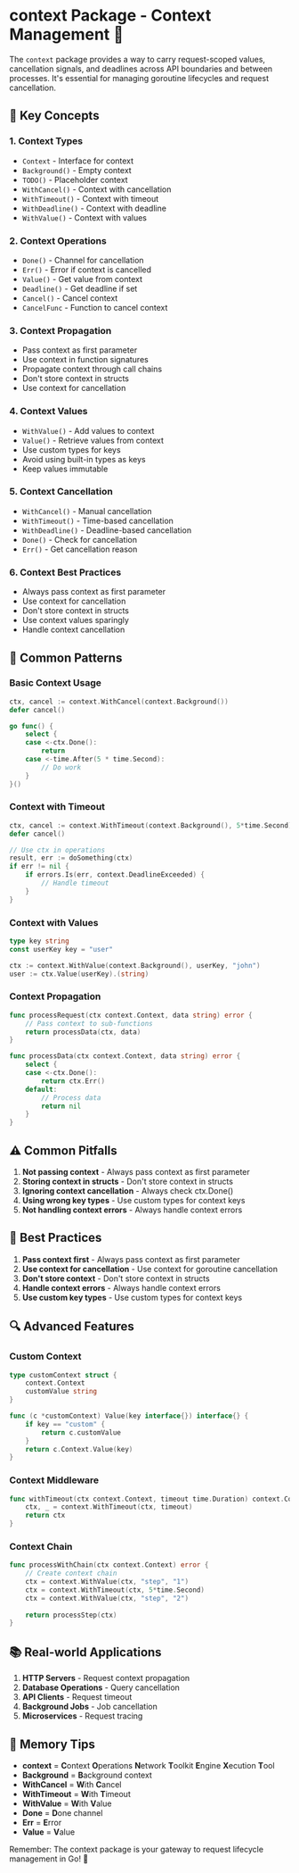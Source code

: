 # context Package - Context Management 🔄

The `context` package provides a way to carry request-scoped values, cancellation signals, and deadlines across API boundaries and between processes. It's essential for managing goroutine lifecycles and request cancellation.

## 🎯 Key Concepts

### 1. **Context Types**
- `Context` - Interface for context
- `Background()` - Empty context
- `TODO()` - Placeholder context
- `WithCancel()` - Context with cancellation
- `WithTimeout()` - Context with timeout
- `WithDeadline()` - Context with deadline
- `WithValue()` - Context with values

### 2. **Context Operations**
- `Done()` - Channel for cancellation
- `Err()` - Error if context is cancelled
- `Value()` - Get value from context
- `Deadline()` - Get deadline if set
- `Cancel()` - Cancel context
- `CancelFunc` - Function to cancel context

### 3. **Context Propagation**
- Pass context as first parameter
- Use context in function signatures
- Propagate context through call chains
- Don't store context in structs
- Use context for cancellation

### 4. **Context Values**
- `WithValue()` - Add values to context
- `Value()` - Retrieve values from context
- Use custom types for keys
- Avoid using built-in types as keys
- Keep values immutable

### 5. **Context Cancellation**
- `WithCancel()` - Manual cancellation
- `WithTimeout()` - Time-based cancellation
- `WithDeadline()` - Deadline-based cancellation
- `Done()` - Check for cancellation
- `Err()` - Get cancellation reason

### 6. **Context Best Practices**
- Always pass context as first parameter
- Use context for cancellation
- Don't store context in structs
- Use context values sparingly
- Handle context cancellation

## 🚀 Common Patterns

### Basic Context Usage
```go
ctx, cancel := context.WithCancel(context.Background())
defer cancel()

go func() {
    select {
    case <-ctx.Done():
        return
    case <-time.After(5 * time.Second):
        // Do work
    }
}()
```

### Context with Timeout
```go
ctx, cancel := context.WithTimeout(context.Background(), 5*time.Second)
defer cancel()

// Use ctx in operations
result, err := doSomething(ctx)
if err != nil {
    if errors.Is(err, context.DeadlineExceeded) {
        // Handle timeout
    }
}
```

### Context with Values
```go
type key string
const userKey key = "user"

ctx := context.WithValue(context.Background(), userKey, "john")
user := ctx.Value(userKey).(string)
```

### Context Propagation
```go
func processRequest(ctx context.Context, data string) error {
    // Pass context to sub-functions
    return processData(ctx, data)
}

func processData(ctx context.Context, data string) error {
    select {
    case <-ctx.Done():
        return ctx.Err()
    default:
        // Process data
        return nil
    }
}
```

## ⚠️ Common Pitfalls

1. **Not passing context** - Always pass context as first parameter
2. **Storing context in structs** - Don't store context in structs
3. **Ignoring context cancellation** - Always check ctx.Done()
4. **Using wrong key types** - Use custom types for context keys
5. **Not handling context errors** - Always handle context errors

## 🎯 Best Practices

1. **Pass context first** - Always pass context as first parameter
2. **Use context for cancellation** - Use context for goroutine cancellation
3. **Don't store context** - Don't store context in structs
4. **Handle context errors** - Always handle context errors
5. **Use custom key types** - Use custom types for context keys

## 🔍 Advanced Features

### Custom Context
```go
type customContext struct {
    context.Context
    customValue string
}

func (c *customContext) Value(key interface{}) interface{} {
    if key == "custom" {
        return c.customValue
    }
    return c.Context.Value(key)
}
```

### Context Middleware
```go
func withTimeout(ctx context.Context, timeout time.Duration) context.Context {
    ctx, _ = context.WithTimeout(ctx, timeout)
    return ctx
}
```

### Context Chain
```go
func processWithChain(ctx context.Context) error {
    // Create context chain
    ctx = context.WithValue(ctx, "step", "1")
    ctx = context.WithTimeout(ctx, 5*time.Second)
    ctx = context.WithValue(ctx, "step", "2")
    
    return processStep(ctx)
}
```

## 📚 Real-world Applications

1. **HTTP Servers** - Request context propagation
2. **Database Operations** - Query cancellation
3. **API Clients** - Request timeout
4. **Background Jobs** - Job cancellation
5. **Microservices** - Request tracing

## 🧠 Memory Tips

- **context** = **C**ontext **O**perations **N**etwork **T**oolkit **E**ngine **X**ecution **T**ool
- **Background** = **B**ackground context
- **WithCancel** = **W**ith **C**ancel
- **WithTimeout** = **W**ith **T**imeout
- **WithValue** = **W**ith **V**alue
- **Done** = **D**one channel
- **Err** = **E**rror
- **Value** = **V**alue

Remember: The context package is your gateway to request lifecycle management in Go! 🎯
